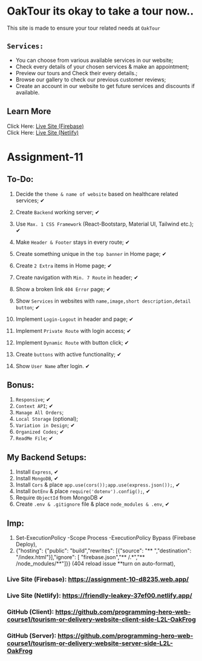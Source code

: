 # OakTour its okay to take a tour now..

This site is made to ensure your tour related needs at `OakTour`

## `Services:`

<ul>
<li>You can choose from various available services in our website;</li>
<li>Check every details of your chosen services & make an appointment;</li>
<li>Preview our tours and Check their every details.;</li>
<li>Browse our gallery to check our previous customer reviews;</li>
<li>Create an account in our website to get future services and discounts if available.</li>
</ul>

## Learn More

Click Here: [Live Site (Firebase)]()
<br />
Click Here: [Live Site (Netlify)](https://friendly-leakey-37ef00.netlify.app/)

# Assignment-11

## To-Do:

1. Decide the `theme & name of website` based on healthcare related services; ✔

2. Create `Backend` working server; ✔

3. Use `Max. 1 CSS Framework` (React-Bootstarp, Material UI, Tailwind etc.); ✔

5. Make `Header & Footer` stays in every route; ✔

7. Create something unique in the `top banner` in Home page; ✔

9. Create `2 Extra` items in Home page; ✔

4. Create navigation with `Min. 7 Route` in header; ✔

6. Show a broken link `404 Error` page; ✔

8. Show `Services` in websites with `name,image,short description,detail button`; ✔

10. Implement `Login-Logout` in header and page; ✔

11. Implement `Private Route` with login access; ✔

12. Implement `Dynamic Route` with button click; ✔

13. Create `buttons` with active functionality; ✔

14. Show `User Name` after login. ✔

## Bonus:

1. `Responsive`; ✔
2. `Context API`; ✔
3. `Manage All Orders`; 
4. `Local Storage` (optional);
5. `Variation in Design`; ✔
6. `Organized Codes`; ✔
7. `ReadMe File`; ✔

## My Backend Setups:

1. Install `Express`, ✔
2. Install `MongoDB`, ✔
3. Install `Cors` & place `app.use(cors());app.use(express.json());`, ✔
4. Install `DotEnv` & place `require('dotenv').config();`, ✔
5. Require `ObjectId` from MongoDB ✔
5. Create `.env & .gitignore` file & place `node_modules & .env`, ✔

## Imp:

1. Set-ExecutionPolicy -Scope Process -ExecutionPolicy Bypass (Firebase Deploy),
2. {"hosting": {"public": "build","rewrites": [{"source": "** ","destination": "/index.html"}],"ignore": [ "firebase.json","** /.*","** /node_modules/**"]}} (404 reload issue **turn on auto-format),

### Live Site (Firebase): https://assignment-10-d8235.web.app/
### Live Site (Netlify): https://friendly-leakey-37ef00.netlify.app/
### GitHub (Client): https://github.com/programming-hero-web-course1/tourism-or-delivery-website-client-side-L2L-OakFrog
### GitHub (Server): https://github.com/programming-hero-web-course1/tourism-or-delivery-website-server-side-L2L-OakFrog